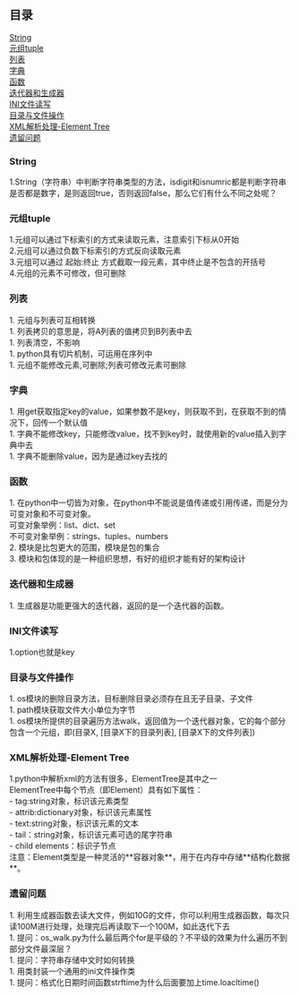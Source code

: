 ## 目录<br> ##
[String](#1)<br>
[元组tuple](#2)<br>
[列表](#3)<br>
[字典](#4)<br>
[函数](#5)<br>
[迭代器和生成器](#6)<br>
[INI文件读写](#7)<br>
[目录与文件操作](#8)<br>
[XML解析处理-Element Tree](#9)<br>
[遗留问题](#n)<br>

<h3 id='1'>String</h3>
1.String（字符串）中判断字符串类型的方法，isdigit和isnumric都是判断字符串是否都是数字，是则返回true，否则返回false，那么它们有什么不同之处呢？

<h3 id='2'>元组tuple</h3>
1.元组可以通过下标索引的方式来读取元素，注意索引下标从0开始<br>
2.元组可以通过负数下标索引的方式反向读取元素<br>
3.元组可以通过  起始:终止  方式截取一段元素，其中终止是不包含的开括号<br>
4.元组的元素不可修改，但可删除<br>

<h3 id='3'>列表</h3>
1. 元组与列表可互相转换<br>
1. 列表拷贝的意思是，将A列表的值拷贝到B列表中去<br>
1. 列表清空，不影响<br>
1. python具有切片机制，可运用在序列中<br>
1. 元组不能修改元素,可删除;列表可修改元素可删除<br>

<h3 id='4'>字典</h3>
1. 用get获取指定key的value，如果参数不是key，则获取不到，在获取不到的情况下，回传一个默认值<br>
1. 字典不能修改key，只能修改value，找不到key时，就使用新的value插入到字典中去<br>
1. 字典不能删除value，因为是通过key去找的<br>

<h3 id='5'>函数</h3>
1. 在python中一切皆为对象，在python中不能说是值传递或引用传递，而是分为可变对象和不可变对象。<br>
可变对象举例：list、dict、set<br>
不可变对象举例：strings、tuples、numbers<br>
2. 模块是比包更大的范围，模块是包的集合<br>
3. 模块和包体现的是一种组织思想，有好的组织才能有好的架构设计

<h3 id='6'>迭代器和生成器</h3>
1. 生成器是功能更强大的迭代器，返回的是一个迭代器的函数。

<h3 id='7'>INI文件读写</h3>
1.option也就是key

<h3 id='8'>目录与文件操作</h3>
1. os模块的删除目录方法，目标删除目录必须存在且无子目录、子文件<br>
1. path模块获取文件大小单位为字节<br>
1. os模块所提供的目录遍历方法walk，返回值为一个迭代器对象，它的每个部分包含一个元组，即(目录X, [目录X下的目录列表], [目录X下的文件列表])

<h3 id='9'>XML解析处理-Element Tree</h3>
1.python中解析xml的方法有很多，ElementTree是其中之一<br>
ElementTree中每个节点（即Element）具有如下属性：<br>
- tag:string对象，标识该元素类型<br>
- attrib:dictionary对象，标识该元素属性<br>
- text:string对象，标识该元素的文本<br>
- tail：string对象，标识该元素可选的尾字符串<br>
- child elements：标识子节点<br>
注意：Element类型是一种灵活的**容器对象**，用于在内存中存储**结构化数据**。

<h3 id='n'>遗留问题</h3>
1. 利用生成器函数去读大文件，例如10G的文件，你可以利用生成器函数，每次只读100M进行处理，处理完后再读取下一个100M，如此迭代下去<br>
1. 提问：os_walk.py为什么最后两个for是平级的？不平级的效果为什么遍历不到部分文件最深层？<br>
1. 提问：字符串存储中文时如何转换<br>
1. 用类封装一个通用的ini文件操作类<br>
1. 提问：格式化日期时间函数strftime为什么后面要加上time.loacltime()<br>